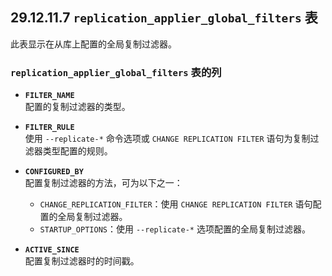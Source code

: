 ## 29.12.11.7 `replication_applier_global_filters` 表

此表显示在从库上配置的全局复制过滤器。

### `replication_applier_global_filters` 表的列

- **`FILTER_NAME`**  
  配置的复制过滤器的类型。

- **`FILTER_RULE`**  
  使用 `--replicate-*` 命令选项或 `CHANGE REPLICATION FILTER` 语句为复制过滤器类型配置的规则。

- **`CONFIGURED_BY`**  
  配置复制过滤器的方法，可为以下之一：
  - `CHANGE_REPLICATION_FILTER`：使用 `CHANGE REPLICATION FILTER` 语句配置的全局复制过滤器。
  - `STARTUP_OPTIONS`：使用 `--replicate-*` 选项配置的全局复制过滤器。

- **`ACTIVE_SINCE`**  
  配置复制过滤器时的时间戳。
